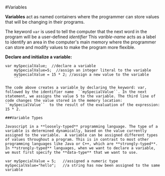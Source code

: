 #Variables

**Variables** act as named containers where the programmer can store values that will be changing in their programs.

The keyword ```var``` is used to tell the computer that the next word in the program will be a user-defined *identifier*  This *varible-name* acts as a label to identify an area in the computer's main memory where the programmer can store and modify values to make the program more flexible. 

**Declare and initialize a variable:**

```
var mySpecialValue;  //declare a variable
    mySpecialValue=5;  //assign an integer literal to the variable
    mySpecialValue = 15 * 2; //assign a new value to the variable
    ```

The code above creates a variable by declaring the keyword: var, followed by the identifier name  ``mySpecialValue``. In the next statement, we assigns the value 5 to the variable. The third line of code changes the value stored in the memory location: ``mySpecialValue``  to the result of the evaluation of the expression: 15 * 2.  

###Variable Types

Javascript in a **loosely-typed** programming language. The type of a variable is determined dynamically, based on the value currently assigned to the variable.  A variable can be assigned different types of values throughout a program. This is in contrast to most other programming languages like Java or C++, which are **strongly-typed**.  In **strongly-typed** languages, when we want to declare a variable, we must first specify the **data-type** that we want to use.

var mySpecialValue = 5;   //assigned a numeric type
mySpecialValue="hello";   //a string has now been assigned to the same variable